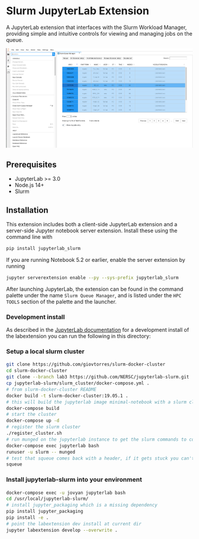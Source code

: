 # Slurm JupyterLab Extension

A JupyterLab extension that interfaces with the Slurm Workload Manager, 
providing simple and intuitive controls for viewing and managing jobs on the queue.

![Slurm Extension](./docs/images/slurm.png)

## Prerequisites

* JupyterLab >= 3.0
* Node.js 14+
* Slurm


## Installation

This extension includes both a client-side JupyterLab extension and a server-side
Jupyter notebook server extension. Install these using the command line with

```bash
pip install jupyterlab_slurm
```

If you are running Notebook 5.2 or earlier, enable the server extension by running

```bash
jupyter serverextension enable --py --sys-prefix jupyterlab_slurm
```

After launching JupyterLab, the extension can be found in the command palette under
the name ```Slurm Queue Manager```, and is listed under the ```HPC TOOLS``` section
of the palette and the launcher.


### Development install

As described in the [JupyterLab documentation](https://jupyterlab.readthedocs.io/en/stable/developer/extension_dev.html#extension-authoring) for a development install of the labextension you can run the following in this directory:

### Setup a local slurm cluster

```bash
git clone https://github.com/giovtorres/slurm-docker-cluster
cd slurm-docker-cluster
git clone --branch lab3 https://github.com/NERSC/jupyterlab-slurm.git
cp jupyterlab-slurm/slurm_cluster/docker-compose.yml .
# from slurm-docker-cluster README
docker build -t slurm-docker-cluster:19.05.1 .
# this will build the jupyterlab image minimal-notebook with a slurm client
docker-compose build
# start the cluster
docker-compose up -d
# register the slurm cluster
./register_cluster.sh
# run munged on the jupyterlab instance to get the slurm commands to connect
docker-compose exec jupyterlab bash
runuser -u slurm -- munged
# test that squeue comes back with a header, if it gets stuck you can't connect
squeue
```

### Install jupyterlab-slurm into your environment

```bash
docker-compose exec -u jovyan jupyterlab bash
cd /usr/local/jupyterlab-slurm/
# install jupyter_packaging which is a missing dependency
pip install jupyter_packaging
pip install -e .
# point the labextension dev install at current dir
jupyter labextension develop --overwrite .
```
